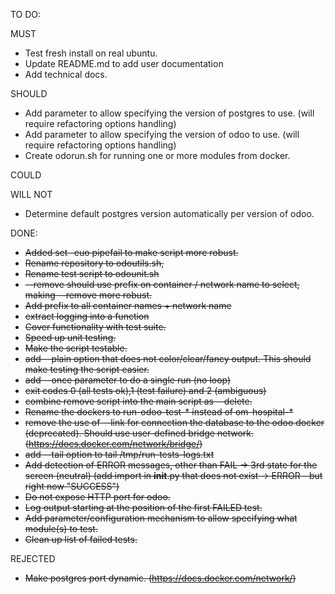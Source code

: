 TO DO:

MUST

* Test fresh install on real ubuntu.
* Update README.md to add user documentation
* Add technical docs.

SHOULD
* Add parameter to allow specifying the version of postgres to use. (will require refactoring options handling)
* Add parameter to allow specifying the version of odoo to use. (will require refactoring options handling)
* Create odorun.sh for running one or more modules from docker.

COULD

WILL NOT
* Determine default postgres version automatically per version of odoo.

DONE:

* ~~Added set -euo pipefail to make script more robust.~~
* ~~Rename repository to odoutils.sh,~~
* ~~Rename test script to odounit.sh~~ 
* ~~--remove should use prefix on container / network name to select, making --remove more robust.~~
* ~~Add prefix to all container names + network name~~
* ~~extract logging into a function~~ 
* ~~Cover functionality with test suite.~~ 
* ~~Speed up unit testing.~~
* ~~Make the script testable.~~
* ~~add --plain option that does not color/clear/fancy output. This should make testing the script easier.~~
* ~~add --once parameter to do a single run (no loop)~~
* ~~exit codes 0 (all tests ok),1 (test failure) and 2 (ambiguous)~~
* ~~combine remove script into the main script as --delete.~~
* ~~Rename the dockers to run-odoo-test-* instead of om-hospital-*~~
* ~~remove the use of --link for connection the database to the odoo docker (deprecated). Should use user-defined bridge network. (https://docs.docker.com/network/bridge/)~~
* ~~add --tail option to tail /tmp/run-tests-logs.txt~~
* ~~Add detection of ERROR messages, other than FAIL -> 3rd state for the screen (neutral) (add import in __init__.py that does not exist -> ERROR - but right now "SUCCESS")~~
* ~~Do not expose HTTP port for odoo.~~
* ~~Log output starting at the position of the first FAILED test.~~
* ~~Add parameter/configuration mechanism to allow specifying what module(s) to test.~~
* ~~Clean up list of failed tests.~~

REJECTED

* ~~Make postgres port dynamic. (https://docs.docker.com/network/)~~
